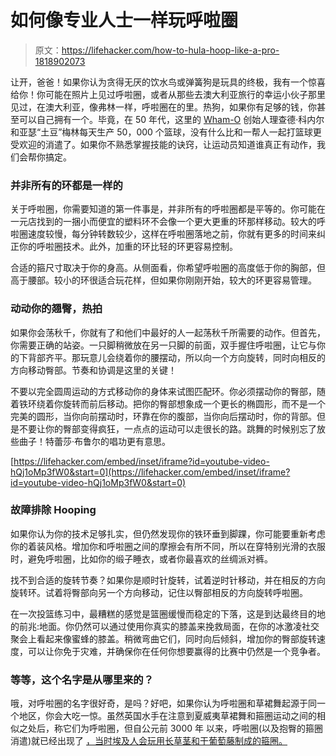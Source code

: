 # 如何像专业人士一样玩呼啦圈

> 原文：<https://lifehacker.com/how-to-hula-hoop-like-a-pro-1818902073>

让开，爸爸！如果你认为贪得无厌的饮水鸟或弹簧狗是玩具的终极，我有一个惊喜给你！你可能在照片上见过呼啦圈，或者从那些去澳大利亚旅行的幸运小伙子那里见过，在澳大利亚，像弗林一样，呼啦圈在的里。热狗，如果你有足够的钱，你甚至可以自己拥有一个。毕竟，在 50 年代，这里的 [Wham-O](https://en.wikipedia.org/wiki/Wham-O) 创始人理查德·科内尔和亚瑟“土豆”梅林每天生产 50，000 个篮球，没有什么比和一帮人一起打篮球更受欢迎的消遣了。如果你不熟悉掌握技能的诀窍，让运动员知道谁真正有动作，我们会帮你搞定。



### **并非所有的环都是一样的**

关于呼啦圈，你需要知道的第一件事是，并非所有的呼啦圈都是平等的。你可能在一元店找到的一捆小而便宜的塑料环不会像一个更大更重的环那样移动。较大的呼啦圈速度较慢，每分钟转数较少，这样在呼啦圈落地之前，你就有更多的时间来纠正你的呼啦圈技术。此外，加重的环比轻的环更容易控制。

合适的箍尺寸取决于你的身高。从侧面看，你希望呼啦圈的高度低于你的胸部，但高于腰部。较小的环很适合玩花样，但如果你刚刚开始，较大的环更容易管理。

### **动动你的翘臀，热拍**

如果你会荡秋千，你就有了和他们中最好的人一起荡秋千所需要的动作。但首先，你需要正确的站姿。一只脚稍微放在另一只脚的前面，双手握住呼啦圈，让它与你的下背部齐平。那玩意儿会绕着你的腰摆动，所以向一个方向旋转，同时向相反的方向移动臀部。节奏和协调是这里的关键！

不要以完全圆周运动的方式移动你的身体来试图匹配环。你必须摆动你的臀部，随着铁环绕着你旋转而前后移动。把你的臀部想象成一个更长的椭圆形，而不是一个完美的圆形，当你向前摆动时，环靠在你的腹部，当你向后摆动时，你的背部。但是不要让你的臀部变得疯狂，一点点的运动可以走很长的路。跳舞的时候别忘了放些曲子！特蕾莎·布鲁尔的唱功更有意思。

 [https://lifehacker.com/embed/inset/iframe?id=youtube-video-hQj1oMp3fW0&start=0](https://lifehacker.com/embed/inset/iframe?id=youtube-video-hQj1oMp3fW0&start=0) 

### **故障排除 Hooping**

如果你认为你的技术足够扎实，但仍然发现你的铁环垂到脚踝，你可能要重新考虑你的着装风格。增加你和呼啦圈之间的摩擦会有所不同，所以在穿特别光滑的衣服时，避免呼啦圈，比如你的缎子睡衣，或者你最喜欢的丝绸派对裤。

找不到合适的旋转节奏？如果你是顺时针旋转，试着逆时针移动，并在相反的方向旋转环。试着将臀部向另一个方向移动，记住以臀部相反的方向旋转呼啦圈。

在一次投篮练习中，最糟糕的感觉是篮圈缓慢而稳定的下落，这是到达最终目的地的前兆:地面。你仍然可以通过使用你真实的膝盖来挽救局面，在你的冰激凌社交聚会上看起来像蜜蜂的膝盖。稍微弯曲它们，同时向后倾斜，增加你的臀部旋转速度，可以让你免于灾难，并确保你在任何你想要赢得的比赛中仍然是一个竞争者。

### 等等，这个名字是从哪里来的？

哦，对呼啦圈的名字很好奇，是吗？好吧，如果你认为呼啦圈和草裙舞起源于同一个地区，你会大吃一惊。虽然英国水手在注意到夏威夷草裙舞和箍圈运动之间的相似之处后，称它们为呼啦圈，但自公元前 3000 年 以来，呼啦圈(以及抱臀的箍圈消遣)就已经出现了 [，当时埃及人会玩用长草茎和干葡萄藤制成的箍圈。](https://www.wired.com/2010/11/uncovering-the-history-of-the-hula-hoop/)